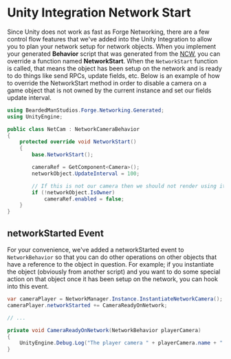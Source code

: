 # Unity Integration Network Start
Since Unity does not work as fast as Forge Networking, there are a few control flow features that we've added into the Unity Integration to allow you to plan your network setup for network objects. When you implement your generated **Behavior** script that was generated from the [NCW](/NetworkContractWizard/network-contract-wizard-ncw.md), you can override a function named **NetworkStart**. When the `NetworkStart` function is called, that means the object has been setup on the network and is ready to do things like send RPCs, update fields, etc. Below is an example of how to override the NetworkStart method in order to disable a camera on a game object that is not owned by the current instance and set our fields update interval.

```csharp
using BeardedManStudios.Forge.Networking.Generated;
using UnityEngine;

public class NetCam : NetworkCameraBehavior
{
    protected override void NetworkStart()
	{
		base.NetworkStart();

		cameraRef = GetComponent<Camera>();
		networkObject.UpdateInterval = 100;

		// If this is not our camera then we should not render using it
		if (!networkObject.IsOwner)
			cameraRef.enabled = false;
	}
}
```

## networkStarted Event
For your convenience, we've added a networkStarted event to `NetworkBehavior` so that you can do other operations on other objects that have a reference to the object in question. For example; if you instantiate the object (obviously from another script) and you want to do some special action on that object once it has been setup on the network, you can hook into this event.

```csharp
var cameraPlayer = NetworkManager.Instance.InstantiateNetworkCamera();
cameraPlayer.networkStarted += CameraReadyOnNetwork;

// ...

private void CameraReadyOnNetwork(NetworkBehavior playerCamera)
{
    UnityEngine.Debug.Log("The player camera " + playerCamera.name + " has been setup on the network");
}
```
